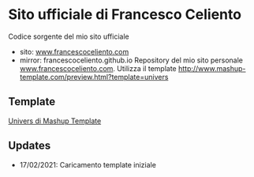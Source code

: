 # Sito ufficiale di Francesco Celiento
Codice sorgente del mio sito ufficiale
* sito: www.francescoceliento.com
* mirror: francescoceliento.github.io
Repository del mio sito personale www.francescoceliento.com. Utilizza il template http://www.mashup-template.com/preview.html?template=univers

## Template
[Univers di Mashup Template](http://www.mashup-template.com/preview.html?template=univers)

## Updates
* 17/02/2021: Caricamento template iniziale
